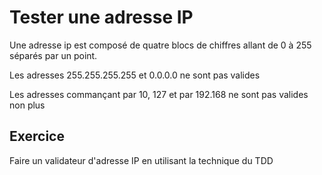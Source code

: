 # Tester une adresse IP

Une adresse ip est composé de quatre blocs de chiffres allant de 0 à 255 séparés par un point. 

Les adresses 255.255.255.255 et 0.0.0.0 ne sont pas valides

Les adresses commançant par 10, 127  et par 192.168 ne sont pas valides non plus

## Exercice 

Faire un validateur d'adresse IP en utilisant la technique du TDD


